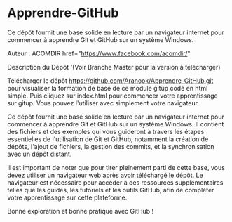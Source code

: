 # Apprendre-GitHub
Ce dépôt fournit une base solide en lecture par un navigateur internet pour commencer à apprendre Git et GitHub sur un système Windows.

Auteur : ACOMDIR href="https://www.facebook.com/acomdir/"

Description du Dépôt '(Voir Branche Master pour la version à télécharger)

Télécharger le dépôt https://github.com/Aranook/Apprendre-GitHub.git pour visualiser la formation de base de ce module gitup codé en html simple. Puis cliquez sur index.html pour commencer votre apprentissage sur gitup. Vous pouvez l'utiliser avec simplement votre navigateur.

Ce dépôt fournit une base solide en lecture par un navigateur internet pour commencer à apprendre Git et GitHub sur un système Windows. Il contient des fichiers et des exemples qui vous guideront à travers les étapes essentielles de l'utilisation de Git et GitHub, notamment la création de dépôts, l'ajout de fichiers, la gestion des commits, et la synchronisation avec un dépôt distant.

Il est important de noter que pour tirer pleinement parti de cette base, vous devez utiliser un navigateur web après avoir téléchargé le dépôt. Le navigateur est nécessaire pour accéder à des ressources supplémentaires telles que les guides, les tutoriels et les outils GitHub, afin de compléter votre apprentissage sur cette plateforme.

Bonne exploration et bonne pratique avec GitHub !
